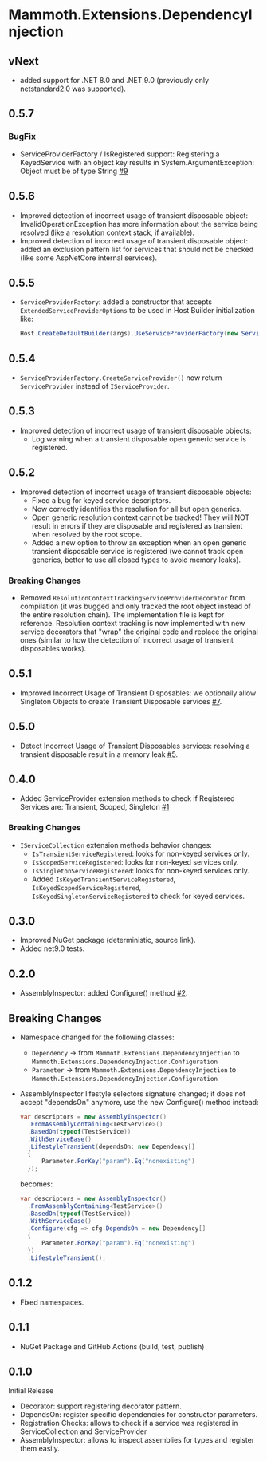 # Mammoth.Extensions.DependencyInjection

## vNext

- added support for .NET 8.0 and .NET 9.0 (previously only netstandard2.0 was supported).

## 0.5.7

### BugFix

- ServiceProviderFactory / IsRegistered support: Registering a KeyedService with an object key results in System.ArgumentException: Object must be of type String [#9](https://github.com/PrimordialCode/Mammoth.Extensions.DependencyInjection/issues/9)

## 0.5.6

- Improved detection of incorrect usage of transient disposable object: InvalidOperationException has more information about the service being resolved (like a resolution context stack, if available).
- Improved detection of incorrect usage of transient disposable object: added an exclusion pattern list for services that should not be checked (like some AspNetCore internal services).

## 0.5.5

- `ServiceProviderFactory`: added a constructor that accepts `ExtendedServiceProviderOptions` to be used in Host Builder initialization like:
  ```csharp
  Host.CreateDefaultBuilder(args).UseServiceProviderFactory(new ServiceProviderFactory(new ExtendedServiceProviderOptions()))
  ```

## 0.5.4

- `ServiceProviderFactory.CreateServiceProvider()` now return `ServiceProvider` instead of `IServiceProvider`.

## 0.5.3

- Improved detection of incorrect usage of transient disposable objects:
  - Log warning when a transient disposable open generic service is registered.

## 0.5.2

- Improved detection of incorrect usage of transient disposable objects:
  - Fixed a bug for keyed service descriptors.
  - Now correctly identifies the resolution for all but open generics.
  - Open generic resolution context cannot be tracked! They will NOT result in errors if they are disposable and registered as transient when resolved by the root scope.
  - Added a new option to throw an exception when an open generic transient disposable service is registered (we cannot track open generics, better to use all closed types to avoid memory leaks).

### Breaking Changes

- Removed `ResolutionContextTrackingServiceProviderDecorator` from compilation (it was bugged and only tracked the root object instead of the entire resolution chain). The implementation file is kept for reference. Resolution context tracking is now implemented with new service decorators that "wrap" the original code and replace the original ones (similar to how the detection of incorrect usage of transient disposables works).

## 0.5.1

- Improved Incorrect Usage of Transient Disposables: we optionally allow Singleton Objects to create Transient Disposable services [#7](https://github.com/PrimordialCode/Mammoth.Extensions.DependencyInjection/issues/7).

## 0.5.0

- Detect Incorrect Usage of Transient Disposables services: resolving a transient disposable result in a memory leak [#5](https://github.com/PrimordialCode/Mammoth.Extensions.DependencyInjection/issues/5).

## 0.4.0

- Added ServiceProvider extension methods to check if Registered Services are: Transient, Scoped, Singleton [#1](https://github.com/PrimordialCode/Mammoth.Extensions.DependencyInjection/issues/1)

### Breaking Changes

- `IServiceCollection` extension methods behavior changes:
  - `IsTransientServiceRegistered`: looks for non-keyed services only.
  - `IsScopedServiceRegistered`: looks for non-keyed services only.
  - `IsSingletonServiceRegistered`: looks for non-keyed services only.
  - Added `IsKeyedTransientServiceRegistered`, `IsKeyedScopedServiceRegistered`, `IsKeyedSingletonServiceRegistered` to check for keyed services.

## 0.3.0

- Improved NuGet package (deterministic, source link).
- Added net9.0 tests.

## 0.2.0

- AssemblyInspector: added Configure() method [#2](https://github.com/PrimordialCode/Mammoth.Extensions.DependencyInjection/issues/2).

## Breaking Changes

- Namespace changed for the following classes:

  - `Dependency` -> from `Mammoth.Extensions.DependencyInjection` to `Mammoth.Extensions.DependencyInjection.Configuration`
  - `Parameter` -> from `Mammoth.Extensions.DependencyInjection` to `Mammoth.Extensions.DependencyInjection.Configuration`

- AssemblyInspector lifestyle selectors signature changed; it does not accept "dependsOn" anymore, use the new Configure() method instead:

  ```csharp
  var descriptors = new AssemblyInspector()
    .FromAssemblyContaining<TestService>()
    .BasedOn(typeof(TestService))
    .WithServiceBase()
    .LifestyleTransient(dependsOn: new Dependency[]
    {
        Parameter.ForKey("param").Eq("nonexisting")
    });
  ```
  
  becomes:
  
  ```csharp
  var descriptors = new AssemblyInspector()
    .FromAssemblyContaining<TestService>()
    .BasedOn(typeof(TestService))
    .WithServiceBase()
    .Configure(cfg => cfg.DependsOn = new Dependency[]
    {
        Parameter.ForKey("param").Eq("nonexisting")
    })
    .LifestyleTransient();
  ```

## 0.1.2

- Fixed namespaces.

## 0.1.1

- NuGet Package and GitHub Actions (build, test, publish)

## 0.1.0

Initial Release

- Decorator: support registering decorator pattern.
- DependsOn: register specific dependencies for constructor parameters.
- Registration Checks: allows to check if a service was registered in ServiceCollection and ServiceProvider
- AssemblyInspector: allows to inspect assemblies for types and register them easily.